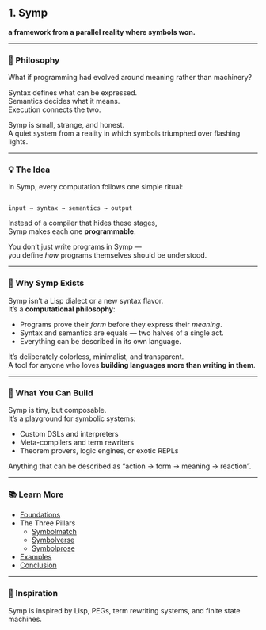 ## 1. Symp

**a framework from a parallel reality where symbols won.**

---

### 🔮 Philosophy

What if programming had evolved around meaning rather than machinery?

Syntax defines what can be expressed.  
Semantics decides what it means.  
Execution connects the two.

Symp is small, strange, and honest.  
A quiet system from a reality in which symbols triumphed over flashing lights.

---

### 💡 The Idea

In Symp, every computation follows one simple ritual:

```

input → syntax → semantics → output

````

Instead of a compiler that hides these stages,  
Symp makes each one **programmable**.

You don’t just write programs in Symp —  
you define *how* programs themselves should be understood.

---

### 🧠 Why Symp Exists

Symp isn’t a Lisp dialect or a new syntax flavor.  
It’s a **computational philosophy**:

* Programs prove their *form* before they express their *meaning*.
* Syntax and semantics are equals — two halves of a single act.
* Everything can be described in its own language.

It’s deliberately colorless, minimalist, and transparent.  
A tool for anyone who loves **building languages more than writing in them**.

---

### 🚀 What You Can Build

Symp is tiny, but composable.  
It’s a playground for symbolic systems:

* Custom DSLs and interpreters
* Meta-compilers and term rewriters
* Theorem provers, logic engines, or exotic REPLs

Anything that can be described as “action → form → meaning → reaction”.

---

### 📚 Learn More

* [Foundations](docs/foundations.md)
* The Three Pillars
  * [Symbolmatch](docs/symbolmatch.md)
  * [Symbolverse](docs/symbolverse.md)
  * [Symbolprose](docs/symbolprose.md)
* [Examples](docs/examples.md)
* [Conclusion](docs/conclusion.md)

---

### 🖤 Inspiration

Symp is inspired by Lisp, PEGs, term rewriting systems, and finite state machines.
